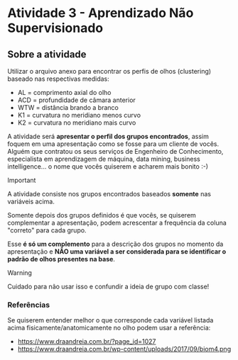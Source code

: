 # Atividade 3 - Aprendizado Não Supervisionado

## Sobre a atividade

Utilizar o arquivo anexo para encontrar os perfis de olhos (clustering) baseado nas respectivas medidas:
* AL = comprimento axial do olho
* ACD = profundidade de câmara anterior
* WTW = distância brando a branco
* K1 = curvatura no meridiano menos curvo
* K2 = curvatura no meridiano mais curvo

A atividade será **apresentar o perfil dos grupos encontrados**, assim foquem em uma apresentação como se fosse para um cliente de vocês. Alguém que contratou os seus serviços de Engenheiro de Conhecimento, especialista em aprendizagem de máquina, data mining, business intelligence... o nome que vocês quiserem e acharem mais bonito :-)

> [!IMPORTANT]   
> A atividade consiste nos grupos encontrados baseados **somente** nas variáveis acima. 

Somente depois dos grupos definidos é que vocês, se quiserem complementar a apresentação, podem acrescentar a frequência da coluna "correto" para cada grupo. 

Esse **é só um complemento** para a descrição dos grupos no momento da apresentação e **NÃO uma variável a ser considerada para se identificar o padrão de olhos presentes na base**. 

> [!WARNING]  
> Cuidado para não usar isso e confundir a ideia de grupo com classe!

### Referências

Se quiserem entender melhor o que corresponde cada variável listada acima fisicamente/anatomicamente no olho podem usar a referência:

* https://www.draandreia.com.br/?page_id=1027
* https://www.draandreia.com.br/wp-content/uploads/2017/09/biom4.png